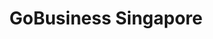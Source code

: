 ---
layout: homepage
title: GoBusiness Singapore
description: For Singapore Businesses
image: /images/Gobiz_logo_SG.svg
permalink: /
notification: GoBusiness Singapore is going live soon!
sections:
    - hero:
        title: Make business easier
        subtitle: Bringing government businesses services and information into one place.
        background: /images/govassist-hero-banner.jpg
        button: Login
        url: https://www.google.com
        key_highlights:
        - title: Start a Business
          url: https://www.google.com
          description: Get an overview of what you need to start a business in Singapore
        - title: E-adviser
          url: https://ea-staging.l1t.molb.gov.sg/
          description: Find relevant Government assistance schemes for your business needs
        - title: Productivity Solutions Grant Listing
          url: https://govassist.gobusiness.gov.sg/productivity-solutions-grant/#supportable-solutions
          description: View the list of Supportable IT solutions and Equipment
    - infobar:
        title: Infobar title
        subtitle: Subtitle
        description: About a sentence worth of description here
        button: Button text
        url: /faq/
    - resources:
        title: Media
        subtitle: Learn more
        button: View More
---